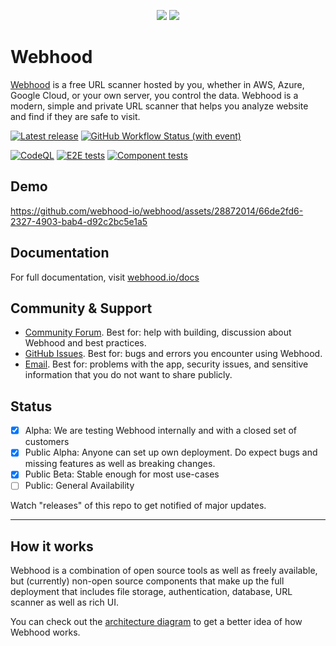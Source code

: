 <p align="center">
<img src="https://user-images.githubusercontent.com/28872014/233656281-c8a7dec2-60cc-410b-9c33-00b3954f211a.png#gh-light-mode-only">
<img src="https://user-images.githubusercontent.com/28872014/233656053-174c723d-bcc7-445b-9033-517313c2158a.png#gh-dark-mode-only">
</p>

# Webhood

[Webhood](https://webhood.io) is a free URL scanner hosted by you, whether in AWS, Azure, Google Cloud, or your own server, you control the data. Webhood is a modern, simple and private URL scanner that helps you analyze website and find if they are safe to visit.


[![Latest release](https://img.shields.io/github/v/release/webhood-io/webhood?label=Latest%20release&style=for-the-badge)](https://github.com/webhood-io/webhood/releases)
[![GitHub Workflow Status (with event)](https://img.shields.io/github/actions/workflow/status/webhood-io/webhood/publish.prod.yml?display_name=Build%20status&style=for-the-badge)](https://github.com/webhood-io/webhood/actions/workflows/publish.prod.yml)


[![CodeQL](https://github.com/webhood-io/webhood/actions/workflows/github-code-scanning/codeql/badge.svg)](https://github.com/webhood-io/webhood/actions/workflows/github-code-scanning/codeql)
[![E2E tests](https://github.com/webhood-io/webhood/actions/workflows/cypress-e2e.dev.yml/badge.svg)](https://github.com/webhood-io/webhood/actions/workflows/cypress-e2e.dev.yml)
[![Component tests](https://github.com/webhood-io/webhood/actions/workflows/cyress-core.dev.yml/badge.svg)](https://github.com/webhood-io/webhood/actions/workflows/cyress-core.dev.yml)

## Demo

https://github.com/webhood-io/webhood/assets/28872014/66de2fd6-2327-4903-bab4-d92c2bc5e1a5

## Documentation

For full documentation, visit [webhood.io/docs](https://webhood.io/docs)

## Community & Support

- [Community Forum](https://github.com/orgs/webhood-io/discussions). Best for: help with building, discussion about Webhood and best practices.
- [GitHub Issues](https://github.com/webhood-io/webhood/issues). Best for: bugs and errors you encounter using Webhood.
- [Email](mailto:contact@webhood.io). Best for: problems with the app, security issues, and sensitive information that you do not want to share publicly.

## Status

- [x] Alpha: We are testing Webhood internally and with a closed set of customers
- [x] Public Alpha: Anyone can set up own deployment. Do expect bugs and missing features as well as breaking changes.
- [x] Public Beta: Stable enough for most use-cases
- [ ] Public: General Availability

Watch "releases" of this repo to get notified of major updates.

---

## How it works

Webhood is a combination of open source tools as well as freely available, but (currently) non-open source components that make up the full deployment that includes file storage, authentication, database, URL scanner as well as rich UI. 

You can check out the [architecture diagram](https://webhood.io/docs/security) to get a better idea of how Webhood works.
